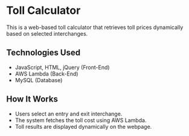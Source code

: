 # Toll Calculator

This is a web-based toll calculator that retrieves toll prices dynamically based on selected interchanges.  

## Technologies Used
- JavaScript, HTML, jQuery (Front-End)
- AWS Lambda (Back-End)
- MySQL (Database)

## How It Works
- Users select an entry and exit interchange.
- The system fetches the toll cost using AWS Lambda.
- Toll results are displayed dynamically on the webpage.
